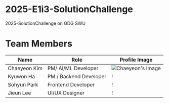# 2025-E1i3-SolutionChallenge
2025-SolutionChallenge on GDG SWU



# Team Members

| Name            | Role               | Profile Image |
|-----------------|--------------------|---------------|
| Chaeyeon Kim    | PM/ AI/ML Developer    | ![Chaeyeon's Image](URL_TO_IMAGE) |
| Kyuwon Ha  | PM / Backend Developer | !|
| Sohyun Park     | Frontend Developer | !|
| Jieun Lee     | UI/UX Designer     | ! |
